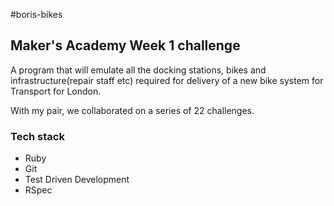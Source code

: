 #boris-bikes

## Maker's Academy Week 1 challenge

A program that will emulate all the docking stations, bikes and infrastructure(repair staff etc) required for delivery of a new bike system for Transport for London.

With my pair, we collaborated on a series of 22 challenges.

### Tech stack
- Ruby
- Git
- Test Driven Development
- RSpec
